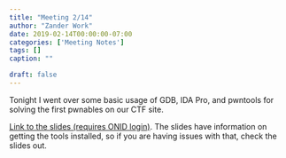 ```yaml
---
title: "Meeting 2/14"
author: "Zander Work"
date: 2019-02-14T00:00:00-07:00
categories: ['Meeting Notes']
tags: []
caption: ""

draft: false
---
```


Tonight I went over some basic usage of GDB, IDA Pro, and pwntools for solving the first pwnables on our CTF site.

[Link to the slides (requires ONID login)](https://docs.google.com/presentation/d/1jSIFV4bEKIdCmpYIsE27jf4g27ZNKdDcTt4Bj4k4Bsc/edit?usp=sharing). The slides have information on getting the tools installed, so if you are having issues with that, check the slides out.
